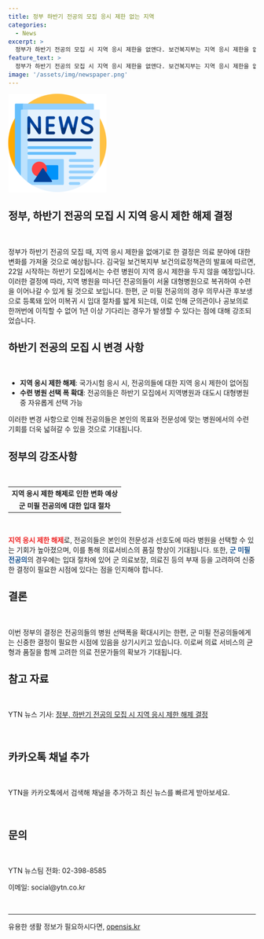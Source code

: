 ```yaml
---
title: 정부 하반기 전공의 모집 응시 제한 없는 지역
categories:
  - News
excerpt: >
  정부가 하반기 전공의 모집 시 지역 응시 제한을 없앤다. 보건복지부는 지역 응시 제한을 없애면 수련 병원이 전공의를 더 많이 고용할 수 있게 되며, 이에 따른 전공의 이동이 가능해질 것으로 예상된다. 군 미필 전공의는 입대 절차를 밟게 되는데, 군 의관이나 공보의로 한꺼번에 전환하기 어려워 1년 이상 기다릴 수 있다고 강조했다. (150자)
feature_text: >
  정부가 하반기 전공의 모집 시 지역 응시 제한을 없앤다. 보건복지부는 지역 응시 제한을 없애면 수련 병원이 전공의를 더 많이 고용할 수 있게 되며, 이에 따른 전공의 이동이 가능해질 것으로 예상된다. 군 미필 전공의는 입대 절차를 밟게 되는데, 군 의관이나 공보의로 한꺼번에 전환하기 어려워 1년 이상 기다릴 수 있다고 강조했다. (150자)
image: '/assets/img/newspaper.png'
---
```


<p><img src="/assets/img/newspaper.png" alt="kimp 속보" /></p>

<h2 data-ke-size="size26">정부, 하반기 전공의 모집 시 지역 응시 제한 해제 결정</h2>

<p data-ke-size="size16">&nbsp;</p>

<p>정부가 하반기 전공의 모집 때, 지역 응시 제한을 없애기로 한 결정은 의료 분야에 대한 변화를 가져올 것으로 예상됩니다. 김국일 보건복지부 보건의료정책관의 발표에 따르면, 22일 시작하는 하반기 모집에서는 수련 병원이 지역 응시 제한을 두지 않을 예정입니다. 이러한 결정에 따라, 지역 병원을 떠나던 전공의들이 서울 대형병원으로 복귀하여 수련을 이어나갈 수 있게 될 것으로 보입니다. 한편, 군 미필 전공의의 경우 의무사관 후보생으로 등록돼 있어 미복귀 시 입대 절차를 밟게 되는데, 이로 인해 군의관이나 공보의로 한꺼번에 이직할 수 없어 1년 이상 기다리는 경우가 발생할 수 있다는 점에 대해 강조되었습니다.</p></p>

<h2 data-ke-size="size24">하반기 전공의 모집 시 변경 사항</h2>

<p data-ke-size="size16">&nbsp;</p>

<ul>
  <li><b>지역 응시 제한 해제</b>: 국가시험 응시 시, 전공의들에 대한 지역 응시 제한이 없어짐</li>
  <li><b>수련 병원 선택 폭 확대</b>: 전공의들은 하반기 모집에서 지역병원과 대도시 대형병원 중 자유롭게 선택 가능</li>
</ul>

<p data-ke-size="size16">이러한 변경 사항으로 인해 전공의들은 본인의 목표와 전문성에 맞는 병원에서의 수련 기회를 더욱 넓혀갈 수 있을 것으로 기대됩니다.</p>

<h2 data-ke-size="size24">정부의 강조사항</h2>

<p data-ke-size="size16">&nbsp;</p>

<table>
  <tr>
    <td style="text-align: center; height: 17px;"><b>지역 응시 제한 해제로 인한 변화 예상</b></td>
  </tr>
  <tr>
    <td style="text-align: center; height: 17px;"><b>군 미필 전공의에 대한 입대 절차</b></td>
  </tr>
</table>

<p data-ke-size="size16">&nbsp;</p>

<p data-ke-size="size16"><b><span style="color: #ee2323;">지역 응시 제한 해제</span></b>로, 전공의들은 본인의 전문성과 선호도에 따라 병원을 선택할 수 있는 기회가 높아졌으며, 이를 통해 의료서비스의 품질 향상이 기대됩니다. 또한, <b><span style="color: #1a5490;">군 미필 전공의</span></b>의 경우에는 입대 절차에 있어 군 의료보장, 의료진 등의 부재 등을 고려하여 신중한 결정이 필요한 시점에 있다는 점을 인지해야 합니다.</p>

<h2 data-ke-size="size24">결론</h2>

<p data-ke-size="size16">&nbsp;</p>

<p data-ke-size="size16">이번 정부의 결정은 전공의들의 병원 선택폭을 확대시키는 한편, 군 미필 전공의들에게는 신중한 결정이 필요한 시점에 있음을 상기시키고 있습니다. 이로써 의료 서비스의 균형과 품질을 함께 고려한 의료 전문가들의 확보가 기대됩니다.</p>

<h2 data-ke-size="size24">참고 자료</h2>

<p data-ke-size="size16">&nbsp;</p>

<p data-ke-size="size16">YTN 뉴스 기사: <a href="https://www.ytn.co.kr/_ln/0103_202106211013148832">정부, 하반기 전공의 모집 시 지역 응시 제한 해제 결정</a></p>

<p data-ke-size="size16">&nbsp;</p>

<h2 data-ke-size="size24">카카오톡 채널 추가</h2>

<p data-ke-size="size16">&nbsp;</p>

<p data-ke-size="size16">YTN을 카카오톡에서 검색해 채널을 추가하고 최신 뉴스를 빠르게 받아보세요.</p>

<p data-ke-size="size16">&nbsp;</p>

<h2 data-ke-size="size24">문의</h2>

<p data-ke-size="size16">&nbsp;</p>

<p data-ke-size="size16">YTN 뉴스팀 전화: 02-398-8585</p>

<p data-ke-size="size16">이메일: social@ytn.co.kr</p>

<p data-ke-size="size16">&nbsp;</p>

<hr/>
유용한 생활 정보가 필요하시다면, <a href="https://opensis.kr" rel="dofollow">opensis.kr</a>


